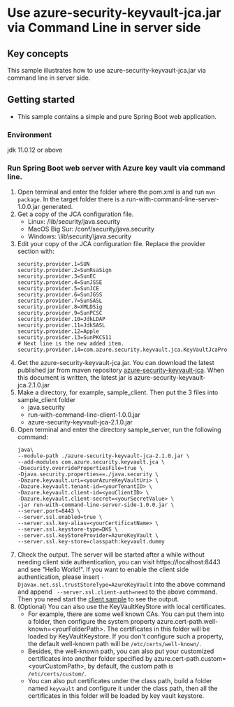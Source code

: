 # Use azure-security-keyvault-jca.jar via Command Line in server side

## Key concepts
This sample illustrates how to use azure-security-keyvault-jca.jar via command line in server side.

## Getting started
- This sample contains a simple and pure Spring Boot web application.

### Environment
jdk 11.0.12 or above

### Run Spring Boot web server with Azure key vault via command line. 
1. Open terminal and enter the folder where the pom.xml is and run `mvn package`. In the target
   folder there is a run-with-command-line-server-1.0.0.jar generated.  
1. Get a copy of the JCA configuration file.
   - Linux: <java-home>/lib/security/java.security
   - MacOS Big Sur: <java-home>/conf/security/java.security
   - Windows: <java-home>\lib\security\java.security 
1. Edit your copy of the JCA configuration file. Replace the provider section with: 
   ```
   security.provider.1=SUN
   security.provider.2=SunRsaSign
   security.provider.3=SunEC
   security.provider.4=SunJSSE
   security.provider.5=SunJCE
   security.provider.6=SunJGSS
   security.provider.7=SunSASL
   security.provider.8=XMLDSig
   security.provider.9=SunPCSC
   security.provider.10=JdkLDAP
   security.provider.11=JdkSASL
   security.provider.12=Apple
   security.provider.13=SunPKCS11
   # Next line is the new added item.
   security.provider.14=com.azure.security.keyvault.jca.KeyVaultJcaProvider
   ```
1. Get the azure-security-keyvault-jca.jar. You can download the latest published jar from maven
   repository [azure-security-keyvault-jca]. When this document is written, the latest jar is
   azure-security-keyvault-jca.2.1.0.jar
1. Make a directory, for example, sample_client. Then put the 3 files into sample_client folder
    - java.security
    - run-with-command-line-client-1.0.0.jar
    - azure-security-keyvault-jca-2.1.0.jar 
1. Open terminal and enter the directory sample_server, run the following command:
   ```
   java\
   --module-path ./azure-security-keyvault-jca-2.1.0.jar \
   --add-modules com.azure.security.keyvault.jca \
   -Dsecurity.overridePropertiesFile=true \
   -Djava.security.properties==./java.security \
   -Dazure.keyvault.uri=<yourAzureKeyVaultUri> \
   -Dazure.keyvault.tenant-id=<yourTenantID> \
   -Dazure.keyvault.client-id=<youClientID> \
   -Dazure.keyvault.client-secret=<yourSecretValue> \
   -jar run-with-command-line-server-side-1.0.0.jar \ 
   --server.port=8443 \
   --server.ssl.enabled=true \
   --server.ssl.key-alias=<yourCertificatName> \
   --server.ssl.keystore-type=DKS \
   --server.ssl.keyStoreProvider=AzureKeyVault \
   --server.ssl.key-store=classpath:keyvault.dummy 
   ```
1. Check the output. The server will be started after a while without needing client side 
   authentication, you can visit https://localhost:8443 and see "Hello World!". If you want to 
   enable the client side authentication, please insert 
   `-Djavax.net.ssl.trustStoreType=AzureKeyVault` into the above command and append 
   ` --server.ssl.client-auth=need` to the above command. Then you need start the 
   [client sample] to see the output.
1. (Optional) You can also use the KeyVaultKeyStore with local certificates. 
    - For example, there are some well known CAs. You can put them into a folder, then configure
      the system property azure.cert-path.well-known=\<yourFolderPath>. The certificates in this 
      folder will be loaded by KeyVaultKeystore. If you don't configure such a property, the 
      default well-known path will be `/etc/certs/well-known/`.
    - Besides, the well-known path, you can also put your customized certificates into another 
      folder specified by azure.cert-path.custom=\<yourCustomPath>, by default, the custom path 
      is `/etc/certs/custom/`.
    - You can also put certificates under the class path, build a folder named `keyvault` and 
      configure it under the class path, then all the certificates in this folder will be loaded 
      by key vault keystore.

<!-- LINKS -->
[azure-security-keyvault-jca]: https://mvnrepository.com/artifact/com.azure/azure-security-keyvault-jca
[client sample]: https://github.com/Azure-Samples/azure-spring-boot-samples/tree/main/keyvault/azure-security-keyvault-jca/run-with-command-line-client-side/README.md